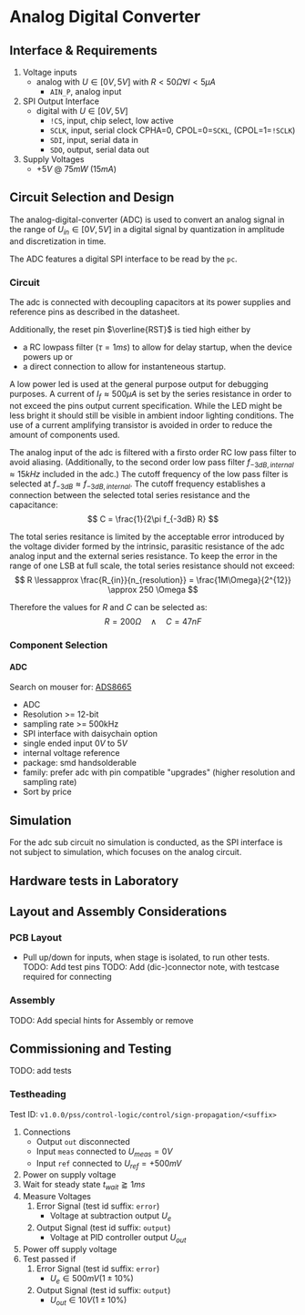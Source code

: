 # Analog Digital Converter

## Interface & Requirements

1. Voltage inputs
    - analog with $U \in [0V, 5V]$ with $R < 50 \Omega \forall I < 5 \mu A$
        - `AIN_P`, analog input
2. SPI Output Interface
    - digital with $U \in [0V, 5V]$
        - `!CS`, input, chip select, low active
        - `SCLK`, input, serial clock CPHA=0, CPOL=0=`SCKL`, (CPOL=1=`!SCLK`)
        - `SDI`, input, serial data in
        - `SDO`, output, serial data out
3. Supply Voltages
    - $+5V$ @ $75mW$ ($15mA$)

## Circuit Selection and Design

The analog-digital-converter (ADC) is used to convert an analog signal in the
range of $U_{in} \in [0V, 5V]$ in a digital signal by quantization in amplitude
and discretization in time.

The ADC features a digital SPI interface to be read by the `pc`.

### Circuit

The adc is connected with decoupling capacitors at its power supplies and
reference pins as described in the datasheet.

Additionally, the reset pin $\overline{RST}$ is tied high either by

- a RC lowpass filter ($\tau = 1ms$) to allow for delay startup, when the
  device powers up or
- a direct connection to allow for instanteneous startup.

A low power led is used at the general purpose output for debugging purposes. A
current of $I_f \approx 500 \mu A$ is set by the series resistance in order to
not exceed the pins output current specification.
While the LED might be less bright it should still be visible in ambient indoor
lighting conditions. The use of a current amplifying transistor is avoided in
order to reduce the amount of components used.

The analog input of the adc is filtered with a firsto order RC low pass filter
to avoid aliasing. (Additionally, to the second order low pass filter $f_{-3dB,
internal} \approx 15kHz$ included in the adc.) The cutoff frequency of the low
pass filter is selected at $f_{-3dB} \approx f_{-3dB, internal}$. The cutoff
frequency establishes a connection between the selected total series resistance
and the capacitance:
$$ C = \frac{1}{2\pi f_{-3dB} R} $$

The total series resitance is limited by the acceptable error introduced by the
voltage divider formed by the intrinsic, parasitic resistance of the adc analog
input and the external series resistance. To keep the error in the range of one
LSB at full scale, the total series resistance should not exceed:
$$ R \lessapprox \frac{R_{in}}{n_{resolution}} = \frac{1M\Omega}{2^{12}}
\approx 250 \Omega $$

Therefore the values for $R$ and $C$ can be selected as:
$$ R = 200 \Omega \quad \land \quad C = 47nF $$

### Component Selection

#### ADC

Search on mouser for: [ADS8665](https://mou.sr/4eQgioK)

- ADC
- Resolution >= 12-bit
- sampling rate >= 500kHz
- SPI interface with daisychain option
- single ended input $0V$ to $5V$
- internal voltage reference
- package: smd handsolderable
- family: prefer adc with pin compatible "upgrades" (higher resolution and
sampling rate)
- Sort by price

## Simulation

For the adc sub circuit no simulation is conducted, as the SPI interface is not
subject to simulation, which focuses on the analog circuit.

## Hardware tests in Laboratory

## Layout and Assembly Considerations

### PCB Layout

- Pull up/down for inputs, when stage is isolated, to run other tests.
TODO: Add test pins
TODO: Add (dic-)connector note, with testcase required for connecting

### Assembly

TODO: Add special hints for Assembly or remove

## Commissioning and Testing

TODO: add tests

### Testheading

Test ID: `v1.0.0/pss/control-logic/control/sign-propagation/<suffix>`

1. Connections
    - Output `out` disconnected
    - Input `meas` connected to $U_{meas} = 0V$
    - Input `ref` connected to $U_{ref} = +500mV$
2. Power on supply voltage
3. Wait for steady state $t_{wait} \gtrapprox 1ms$
4. Measure Voltages
    1. Error Signal (test id suffix: `error`)
        - Voltage at subtraction output $U_{e}$
    2. Output Signal (test id suffix: `output`)
        - Voltage at PID controller output $U_{out}$
5. Power off supply voltage
6. Test passed if
    1. Error Signal (test id suffix: `error`)
        - $U_{e} \in 500mV (1 \pm 10\%)$
    2. Output Signal (test id suffix: `output`)
        - $U_{out} \in 10V (1 \pm 10\%)$
